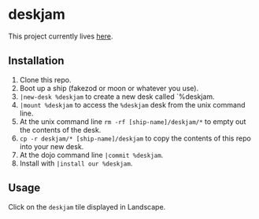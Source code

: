 # deskjam
This project currently lives [here](https://github.com/tinnus-napbus/deskjam).

## Installation
1. Clone this repo.
2. Boot up a ship (fakezod or moon or whatever you use).
4. `|new-desk %deskjam` to create a new desk called `%deskjam.
5. `|mount %deskjam` to access the `%deskjam` desk from the unix command line.
6. At the unix command line `rm -rf [ship-name]/deskjam/*` to empty out the contents of the desk.
7. `cp -r deskjam/* [ship-name]/deskjam` to copy the contents of this repo into your new desk.
8. At the dojo command line `|commit %deskjam`.
9. Install with `|install our %deskjam`.

## Usage
Click on the `deskjam` tile displayed in Landscape.
